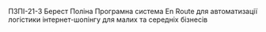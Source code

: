 ПЗПІ-21-3
Берест Поліна
Програмна система En Route для автоматизації логістики інтернет-шопінгу для малих та середніх бізнесів 
